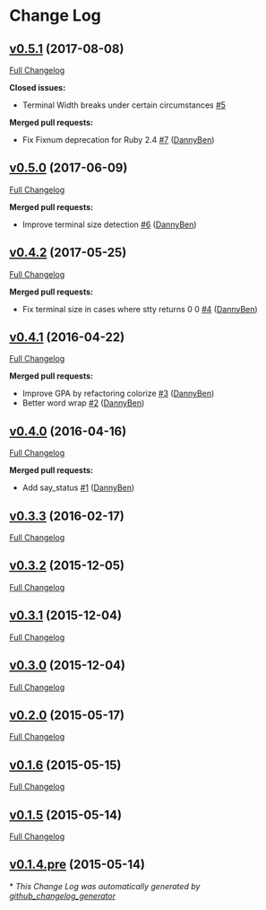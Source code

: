 # Change Log

## [v0.5.1](https://github.com/DannyBen/colsole/tree/v0.5.1) (2017-08-08)
[Full Changelog](https://github.com/DannyBen/colsole/compare/v0.5.0...v0.5.1)

**Closed issues:**

- Terminal Width breaks under certain circumstances [\#5](https://github.com/DannyBen/colsole/issues/5)

**Merged pull requests:**

- Fix Fixnum deprecation for Ruby 2.4 [\#7](https://github.com/DannyBen/colsole/pull/7) ([DannyBen](https://github.com/DannyBen))

## [v0.5.0](https://github.com/DannyBen/colsole/tree/v0.5.0) (2017-06-09)
[Full Changelog](https://github.com/DannyBen/colsole/compare/v0.4.2...v0.5.0)

**Merged pull requests:**

- Improve terminal size detection [\#6](https://github.com/DannyBen/colsole/pull/6) ([DannyBen](https://github.com/DannyBen))

## [v0.4.2](https://github.com/DannyBen/colsole/tree/v0.4.2) (2017-05-25)
[Full Changelog](https://github.com/DannyBen/colsole/compare/v0.4.1...v0.4.2)

**Merged pull requests:**

- Fix terminal size in cases where stty returns 0 0 [\#4](https://github.com/DannyBen/colsole/pull/4) ([DannyBen](https://github.com/DannyBen))

## [v0.4.1](https://github.com/DannyBen/colsole/tree/v0.4.1) (2016-04-22)
[Full Changelog](https://github.com/DannyBen/colsole/compare/v0.4.0...v0.4.1)

**Merged pull requests:**

- Improve GPA by refactoring colorize [\#3](https://github.com/DannyBen/colsole/pull/3) ([DannyBen](https://github.com/DannyBen))
- Better word wrap [\#2](https://github.com/DannyBen/colsole/pull/2) ([DannyBen](https://github.com/DannyBen))

## [v0.4.0](https://github.com/DannyBen/colsole/tree/v0.4.0) (2016-04-16)
[Full Changelog](https://github.com/DannyBen/colsole/compare/v0.3.3...v0.4.0)

**Merged pull requests:**

- Add say\_status [\#1](https://github.com/DannyBen/colsole/pull/1) ([DannyBen](https://github.com/DannyBen))

## [v0.3.3](https://github.com/DannyBen/colsole/tree/v0.3.3) (2016-02-17)
[Full Changelog](https://github.com/DannyBen/colsole/compare/v0.3.2...v0.3.3)

## [v0.3.2](https://github.com/DannyBen/colsole/tree/v0.3.2) (2015-12-05)
[Full Changelog](https://github.com/DannyBen/colsole/compare/v0.3.1...v0.3.2)

## [v0.3.1](https://github.com/DannyBen/colsole/tree/v0.3.1) (2015-12-04)
[Full Changelog](https://github.com/DannyBen/colsole/compare/v0.3.0...v0.3.1)

## [v0.3.0](https://github.com/DannyBen/colsole/tree/v0.3.0) (2015-12-04)
[Full Changelog](https://github.com/DannyBen/colsole/compare/v0.2.0...v0.3.0)

## [v0.2.0](https://github.com/DannyBen/colsole/tree/v0.2.0) (2015-05-17)
[Full Changelog](https://github.com/DannyBen/colsole/compare/v0.1.6...v0.2.0)

## [v0.1.6](https://github.com/DannyBen/colsole/tree/v0.1.6) (2015-05-15)
[Full Changelog](https://github.com/DannyBen/colsole/compare/v0.1.5...v0.1.6)

## [v0.1.5](https://github.com/DannyBen/colsole/tree/v0.1.5) (2015-05-14)
[Full Changelog](https://github.com/DannyBen/colsole/compare/v0.1.4.pre...v0.1.5)

## [v0.1.4.pre](https://github.com/DannyBen/colsole/tree/v0.1.4.pre) (2015-05-14)


\* *This Change Log was automatically generated by [github_changelog_generator](https://github.com/skywinder/Github-Changelog-Generator)*